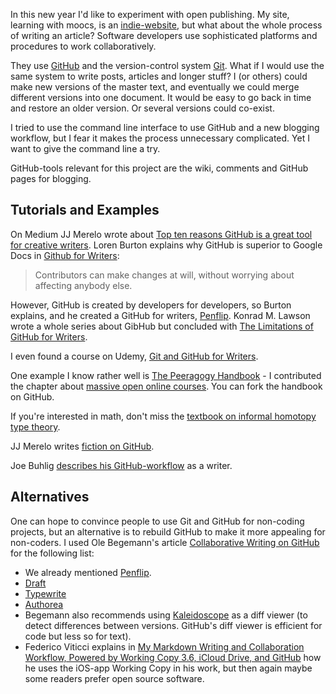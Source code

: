 In this new year I'd like to experiment with open publishing. 
My site, learning with moocs, is an [indie-website](https://learningwithmoocs.com/decentralized-web/indiewebifying-this-site/), 
but what about the whole process of writing an article? Software developers use sophisticated platforms and procedures to work 
collaboratively. 

They use [GitHub](https://github.com) and the version-control system [Git](https://en.wikipedia.org/wiki/Git). What if I
would use the same system to write posts, articles and longer stuff? I (or others) could make new versions of the master text, 
and eventually we could merge different versions into one document. It would be easy to go back in time
and restore an older version. Or several versions could co-exist.

I tried to use the command line interface to use GitHub and a new blogging workflow, but I fear it makes the process 
unnecessary complicated. Yet I want to give the command line a try. 

GitHub-tools relevant for this project are the wiki, comments and GitHub pages for blogging. 

## Tutorials and Examples
On Medium JJ Merelo wrote about [Top ten reasons GitHub is a great tool for creative writers](https://medium.com/@jjmerelo/top-ten-reasons-github-is-a-great-tool-for-creative-writers-d0e8b27de71d).
Loren Burton explains why GitHub is superior to Google Docs in [Github for Writers](http://www.madebyloren.com/posts/github-for-writers):
> Contributors can make changes at will, without worrying about affecting anybody else.

However, GitHub is created by developers for developers, so Burton explains, and he created a GitHub for writers, [Penflip](https://www.penflip.com/).
Konrad M. Lawson wrote a whole series about GibHub but concluded with [The Limitations of GitHub for Writers](https://www.chronicle.com/blogs/profhacker/the-limitations-of-github-for-writers/48299).

I even found a course on Udemy, [Git and GitHub for Writers](https://www.udemy.com/git-and-github-for-writers/). 

One example I know rather well is [The Peeragogy Handbook](http://peeragogy.github.io/) - I contributed the chapter about 
[massive open online courses](http://peeragogy.github.io/connectivism.html). You can fork the handbook on GitHub. 

If you're interested in math, don't miss the [textbook on informal homotopy type theory](https://github.com/HoTT/book).

JJ Merelo writes [fiction on GitHub](https://github.com/JJ/hoborg). 

Joe Buhlig [describes his GitHub-workflow](https://joebuhlig.com/writing-with-github/) as a writer. 

## Alternatives

One can hope to convince people to use Git and GitHub for non-coding projects, but an alternative is to rebuild GitHub to make
it more appealing for non-coders. I used Ole Begemann's article [Collaborative Writing on GitHub](https://oleb.net/blog/2016/02/collaborative-writing-on-github/)
for the following list: 

- We already mentioned [Penflip](https://www.penflip.com/).
- [Draft](https://draftin.com/)
- [Typewrite](https://typewrite.io/)
- [Authorea](https://www.authorea.com/product)
- Begemann also recommends using [Kaleidoscope](https://www.kaleidoscopeapp.com/) as a diff viewer (to detect differences between
versions. GitHub's diff viewer is efficient for code but less so for text). 
- Federico Viticci explains in 
[My Markdown Writing and Collaboration Workflow, Powered by Working Copy 3.6, iCloud Drive, and GitHub](https://www.macstories.net/ios/my-markdown-writing-and-collaboration-workflow-powered-by-working-copy-3-6-icloud-drive-and-github/)
how he uses the iOS-app Working Copy in his work, but then again maybe some readers prefer open source software. 



